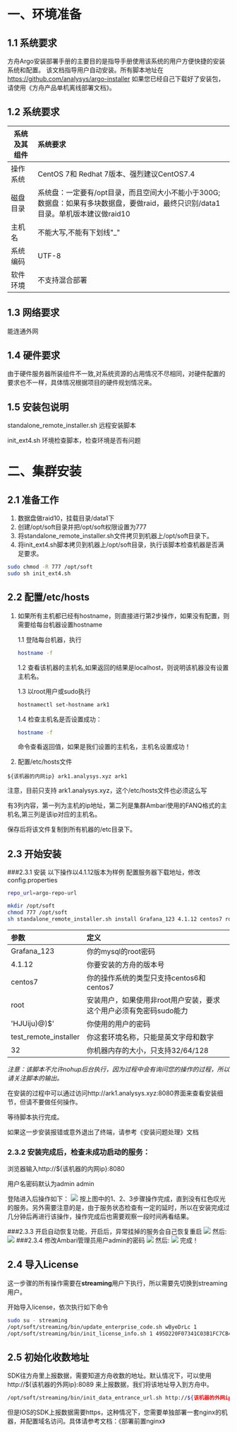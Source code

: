 # 一、环境准备

## 1.1  系统要求

方舟Argo安装部署手册的主要目的是指导手册使用该系统的用户方便快捷的安装系统和配置。
该文档指导用户自动安装。所有脚本地址在
https://github.com/analysys/argo-installer
如果您已经自己下载好了安装包，请使用《方舟产品单机离线部署文档》。

## 1.2 系统要求
| 系统及其组件          | 系统要求    | 
| ----------------       | :-----   | 
| 操作系统        | CentOS 7和 Redhat 7版本、强烈建议CentOS7.4|
| 磁盘目录        | 系统盘：一定要有/opt目录，而且空间大小不能小于300G;数据盘：如果有多块数据盘，要做raid，最终只识别/data1目录。单机版本建议做raid10| 
| 主机名          | 不能大写,不能有下划线"_"      |
| 系统编码        | UTF-8      |
| 软件环境        | 不支持混合部署|


## 1.3 网络要求

能连通外网

## 1.4 硬件要求

由于硬件服务器所装组件不一致,对系统资源的占用情况不尽相同，对硬件配置的要求也不一样，具体情况根据项目的硬件规划情况来。

## 1.5 安装包说明

standalone_remote_installer.sh 远程安装脚本

init_ext4.sh 环境检查脚本，检查环境是否有问题

# 二、集群安装

## 2.1 准备工作

1. 数据盘做raid10，挂载目录/data1下
2. 创建/opt/soft目录并把/opt/soft权限设置为777
3. 将standalone_remote_installer.sh文件拷贝到机器上/opt/soft目录下。
4. 将init_ext4.sh脚本拷贝到机器上/opt/soft目录，执行该脚本检查机器是否满足要求。

``` bash
sudo chmod -R 777 /opt/soft
sudo sh init_ext4.sh
```

## 2.2 配置/etc/hosts

1. 如果所有主机都已经有hostname，则直接进行第2步操作，如果没有配置，则需要给每台机器设置hostname

    1.1 登陆每台机器，执行
    ```bash
    hostname -f
    ```
    
    1.2 查看该机器的主机名,如果返回的结果是localhost，则说明该机器没有设置主机名。

    1.3 以root用户或sudo执行
    ```bash
    hostnamectl set-hostname ark1
    ```
    1.4 检查主机名是否设置成功：
    ```bash 
    hostname -f 
    ```
    命令查看返回值，如果是我们设置的主机名，主机名设置成功！

2. 配置/etc/hosts文件
```
${该机器的内网ip} ark1.analysys.xyz ark1 
```
注意，目前只支持 ark1.analysys.xyz，这个/etc/hosts文件也必须这么写

有3列内容，第一列为主机的ip地址，第二列是集群Ambari使用的FANQ格式的主机名,第三列是该ip对应的主机名。

保存后将该文件复制到所有机器的/etc目录下。

## 2.3 开始安装

###2.3.1 安装
以下操作以4.1.12版本为样例
配置服务器下载地址，修改config.properties
```bash
repo_url=argo-repo-url
```

```bash
mkdir /opt/soft
chmod 777 /opt/soft
sh standalone_remote_installer.sh install Grafana_123 4.1.12 centos7 root 'HJUiju)@)$' test_remote_installer  32 
```

| 参数 | 定义 |
| :--- | :--- |
| Grafana_123 | 你的mysql的root密码 |
| 4.1.12 | 你要安装的方舟的版本号 |
| centos7 | 你的操作系统的类型只支持centos6和centos7 |
| root | 安装用户，如果使用非root用户安装，要求这个用户必须有免密码sudo能力 |
| 'HJUiju)@)$' | 你使用的用户的密码 |
| test_remote_installer | 你这套环境名称，只能是英文字母和数字 |
| 32 | 你机器内存的大小，只支持32/64/128 |

_注意：该脚本不允许nohup后台执行，因为过程中会有询问您的操作的过程，所以请关注脚本的输出。_

在安装的过程中可以通过访问http://ark1.analysys.xyz:8080界面来查看安装细节，但请不要做任何操作。

等待脚本执行完成。

如果这一步安装报错或意外退出了终端，请参考《安装问题处理》文档



### 2.3.2 安装完成后，检查未成功启动的服务：

浏览器输入http://${该机器的内网ip}:8080

用户名密码默认为admin  admin

登陆进入后操作如下：
![](imgs/2.png)
按上图中的1、2、3步骤操作完成，直到没有红色叹光的服务。另外需要注意的是，由于服务状态检查有一定的延时，所以在安装完成过几分钟后再进行该操作，操作完成后也需要观察一段时间再看结果。



###2.3.3 开启自动恢复功能，开启后，异常挂掉的服务会自己恢复重启
![](imgs/3.png)
然后:
![](imgs/4.png)
###2.3.4 修改Ambari管理员用户admin的密码
![](imgs/5.png)
然后:
![](imgs/6.png)
完成！

## 2.4 导入License

这一步骤的所有操作需要在**streaming**用户下执行，所以需要先切换到streaming用户。

开始导入license，依次执行如下命令
```bash
sudo su - streaming
/opt/soft/streaming/bin/update_enterprise_code.sh wByeDrLc 1
/opt/soft/streaming/bin/init_license_info.sh 1 495D220F07341C03B1FC7CB4F25455227B29990C9B7511C26FEE4C76D72E1D14477CC6AD54741B8414DE9BF2B787351FA2E2F4FC9DF24F19FBDD4395BB2CC0A645FC2E9749DEA34A09FB58378D758E0A9903E2642F10FC464F5AF8D7A6AC41B31065A6D0CF2EE9FD1B047C5B40B24C76848C3568C3ACE24E3C48C5796E7CC585D4587CA5D4F3FC17F6C45C71426E4867DDA80A10D26E79E95DA2437DC72A428193B728B51A9D77914C7C5437C6CFD1B3
```

## 2.5 初始化收数地址

SDK往方舟里上报数据，需要知道方舟收数的地址。默认情况下，可以使用 http://${该机器的外网ip}:8089 来上报数据，我们将该地址导入到方舟中。
```bash
/opt/soft/streaming/bin/init_data_entrance_url.sh http://${该机器的外网ip}:8089
```
但是IOS的SDK上报数据需要https，这种情况下，您需要单独部署一套nginx的机器，并配置域名访问。具体请参考文档：《部署前置nginx》







